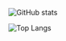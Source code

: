 ![ GitHub stats](https://github-readme-stats.vercel.app/api?username=PythonScratcher&show_icons=true&theme=radical)

![Top Langs](https://github-readme-stats.vercel.app/api/top-langs/?username=PythonScratcher&layout=compact)
